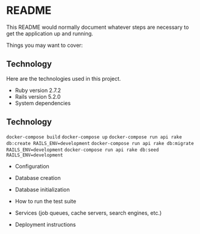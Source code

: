 # README

This README would normally document whatever steps are necessary to get the
application up and running.

Things you may want to cover:

## Technology 

Here are the technologies used in this project.
 
* Ruby version  2.7.2
* Rails version 5.2.0
* System dependencies

## Technology 

```docker-compose build```
```docker-compose up```
```docker-compose run api rake db:create RAILS_ENV=development```
```docker-compose run api rake db:migrate RAILS_ENV=development```
```docker-compose run api rake db:seed RAILS_ENV=development```

* Configuration

* Database creation

* Database initialization

* How to run the test suite

* Services (job queues, cache servers, search engines, etc.)

* Deployment instructions

